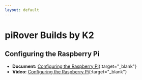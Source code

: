 ```yaml
---
layout: default
---
```


# piRover Builds by K2

## Configuring the Raspberry Pi

- **Document:** [Configuring the Raspberry Pi](ConfiguringTheRaspberryPi.pdf){:target="_blank"}
- **Video:** [Configuring the Raspberry Pi](https://youtu.be/rNHcm35zyD0){:target="_blank"}



